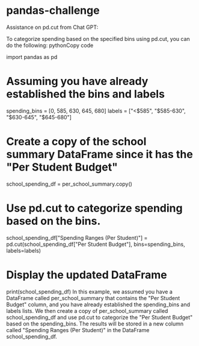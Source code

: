 # pandas-challenge
Assistance on pd.cut from Chat GPT:

To categorize spending based on the specified bins using pd.cut, you can do the following:
pythonCopy code

import pandas as pd

# Assuming you have already established the bins and labels
spending_bins = [0, 585, 630, 645, 680]
labels = ["<$585", "$585-630", "$630-645", "$645-680"]

# Create a copy of the school summary DataFrame since it has the "Per Student Budget"
school_spending_df = per_school_summary.copy()

# Use pd.cut to categorize spending based on the bins.
school_spending_df["Spending Ranges (Per Student)"] = pd.cut(school_spending_df["Per Student Budget"], bins=spending_bins, labels=labels)

# Display the updated DataFrame
print(school_spending_df)
In this example, we assumed you have a DataFrame called per_school_summary that contains the "Per Student Budget" column, and you have already established the spending_bins and labels lists. We then create a copy of per_school_summary called school_spending_df and use pd.cut to categorize the "Per Student Budget" based on the spending_bins. The results will be stored in a new column called "Spending Ranges (Per Student)" in the DataFrame school_spending_df.
